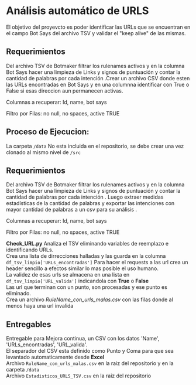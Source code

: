 # Análisis automático de URLS #
El objetivo del proyevcto es poder identificar las URLs que se encuentran en el campo Bot Says del archivo TSV y validar el "keep alive" de las mismas.

## Requerimientos ##
Del archivo TSV de Botmaker filtrar los rulenames activos y en la columna Bot Says hacer una limpieza de Links y signos de puntuación y contar la cantidad de palabras  por cada intención .Crear un archivo CSV donde esten las URLs encontradas en Bot Says y en una columnna identificar con True o False si esas direccion aun permanecen activas.

Columnas a recuperar:	Id, name, bot says

Filtro por Filas:	no null, no spaces, active TRUE
 

## Proceso de Ejecucion: ##

La carpeta `/data` No esta incluida en el repositorio, se debe crear una vez clonado al mismo nivel de `/src`

## Requerimientos ##
Del archivo TSV de Botmaker filtrar los rulenames activos y en la columna Bot Says hacer una limpieza de Links y signos de puntuación y contar la cantidad de palabras  por cada intención . Luego extraer medidas estadísticas de la cantidad de palabras y exportar las intenciones con mayor cantidad de palabras a un csv para su análisis .

Columnas a recuperar:	Id, name, bot says

Filtro por Filas:	no null, no spaces, active TRUE
 
**Check_URL.py**
    Analiza el TSV eliminando variables de reemplazo e identificando URLs.  
    Crea una lista de dirrecciones halladas y las guarda en la columna `df_tsv_limpio['URLs_encontradas']`
    Para hacer el requests a las url crea un header sencillo a efectos similar lo mas posible el uso humano.  
    La validez de esas urls se almacena en una lista en `df_tsv_limpio['URL_valida']` indicandola con __True__ o __False__  
    Las url que terminan con un punto, son procesadas y ese punto es eliminado.  
	Crea un archivo *RuleName_con_urls_malas.csv* con las filas donde al menos haya una url invalida   
	
## Entregables ##
Entregable para Mejora continua, un CSV con los datos 'Name', 'URLs_encontradas', 'URL_valida'.  
El separador del CSV esta definido como Punto y Coma para que sea levantado automaticamente desde __Excel__  
Archivo `RuleName_con_urls_malas.csv` en la raiz del repositorio y en la carpeta `/data`  
Archivo `Estadisticos_URLS_TSV.csv` en la raiz del repositorio  


